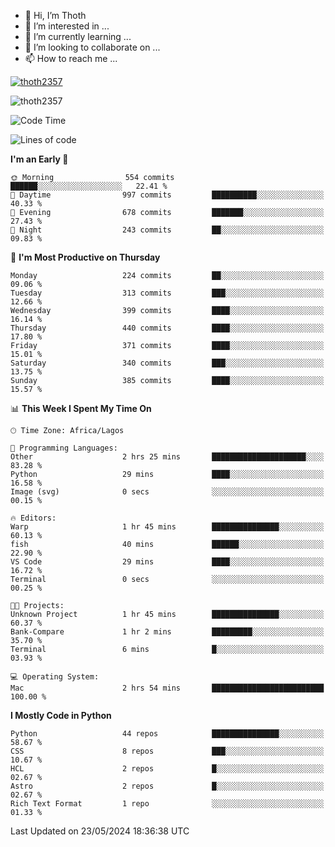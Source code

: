 <!---
thoth2357/thoth2357 is a ✨ special ✨ repository because its `README.md` (this file) appears on your GitHub profile.
You can click the Preview link to take a look at your changes.
--->

- 👋 Hi, I’m Thoth
- 👀 I’m interested in ...
- 🌱 I’m currently learning ...
- 💞️ I’m looking to collaborate on ...
- 📫 How to reach me ...


<p align="left"> <a href="https://github.com/ryo-ma/github-profile-trophy"><img src="https://github-profile-trophy.vercel.app/?username=thoth2357&theme=gruvbox&no-bg=true&no-frame=false&title=MultiLanguage,Commits,Repositories,Stars,Followers,PullRequest,Reviews,Issues" alt="thoth2357" /></a> </p>

<p align="left"> <img src="https://komarev.com/ghpvc/?username=thoth2357&label=Profile%20views&color=0e75b6&style=flat" alt="thoth2357" /> </p>

<!--START_SECTION:waka-->
![Code Time](http://img.shields.io/badge/Code%20Time-2%2C964%20hrs-blue)

![Lines of code](https://img.shields.io/badge/From%20Hello%20World%20I%27ve%20Written-30.9%20million%20lines%20of%20code-blue)

**I'm an Early 🐤** 

```text
🌞 Morning                554 commits         ██████░░░░░░░░░░░░░░░░░░░   22.41 % 
🌆 Daytime                997 commits         ██████████░░░░░░░░░░░░░░░   40.33 % 
🌃 Evening                678 commits         ███████░░░░░░░░░░░░░░░░░░   27.43 % 
🌙 Night                  243 commits         ██░░░░░░░░░░░░░░░░░░░░░░░   09.83 % 
```
📅 **I'm Most Productive on Thursday** 

```text
Monday                   224 commits         ██░░░░░░░░░░░░░░░░░░░░░░░   09.06 % 
Tuesday                  313 commits         ███░░░░░░░░░░░░░░░░░░░░░░   12.66 % 
Wednesday                399 commits         ████░░░░░░░░░░░░░░░░░░░░░   16.14 % 
Thursday                 440 commits         ████░░░░░░░░░░░░░░░░░░░░░   17.80 % 
Friday                   371 commits         ████░░░░░░░░░░░░░░░░░░░░░   15.01 % 
Saturday                 340 commits         ███░░░░░░░░░░░░░░░░░░░░░░   13.75 % 
Sunday                   385 commits         ████░░░░░░░░░░░░░░░░░░░░░   15.57 % 
```


📊 **This Week I Spent My Time On** 

```text
🕑︎ Time Zone: Africa/Lagos

💬 Programming Languages: 
Other                    2 hrs 25 mins       █████████████████████░░░░   83.28 % 
Python                   29 mins             ████░░░░░░░░░░░░░░░░░░░░░   16.58 % 
Image (svg)              0 secs              ░░░░░░░░░░░░░░░░░░░░░░░░░   00.15 % 

🔥 Editors: 
Warp                     1 hr 45 mins        ███████████████░░░░░░░░░░   60.13 % 
fish                     40 mins             ██████░░░░░░░░░░░░░░░░░░░   22.90 % 
VS Code                  29 mins             ████░░░░░░░░░░░░░░░░░░░░░   16.72 % 
Terminal                 0 secs              ░░░░░░░░░░░░░░░░░░░░░░░░░   00.25 % 

🐱‍💻 Projects: 
Unknown Project          1 hr 45 mins        ███████████████░░░░░░░░░░   60.37 % 
Bank-Compare             1 hr 2 mins         █████████░░░░░░░░░░░░░░░░   35.70 % 
Terminal                 6 mins              █░░░░░░░░░░░░░░░░░░░░░░░░   03.93 % 

💻 Operating System: 
Mac                      2 hrs 54 mins       █████████████████████████   100.00 % 
```

**I Mostly Code in Python** 

```text
Python                   44 repos            ███████████████░░░░░░░░░░   58.67 % 
CSS                      8 repos             ███░░░░░░░░░░░░░░░░░░░░░░   10.67 % 
HCL                      2 repos             █░░░░░░░░░░░░░░░░░░░░░░░░   02.67 % 
Astro                    2 repos             █░░░░░░░░░░░░░░░░░░░░░░░░   02.67 % 
Rich Text Format         1 repo              ░░░░░░░░░░░░░░░░░░░░░░░░░   01.33 % 
```




 Last Updated on 23/05/2024 18:36:38 UTC
<!--END_SECTION:waka-->
<!--![](http://github-profile-summary-cards.vercel.app/api/cards/profile-details?username=thoth2357&theme=2077)

![](http://github-profile-summary-cards.vercel.app/api/cards/stats?username=thoth2357&theme=2077)![](http://github-profile-summary-cards.vercel.app/api/cards/productive-time?username=thoth2357&theme=2077&utcOffset=8) -->

